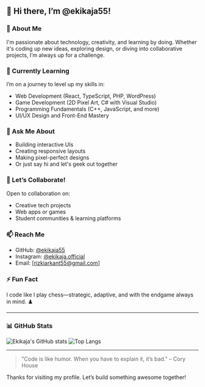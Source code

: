 ## 👋 Hi there, I’m @ekikaja55!

### 👀 About Me
I'm passionate about technology, creativity, and learning by doing. Whether it's coding up new ideas, exploring design, or diving into collaborative projects, I’m always up for a challenge.

### 🌱 Currently Learning
I’m on a journey to level up my skills in:
- Web Development (React, TypeScript, PHP, WordPress)
- Game Development (2D Pixel Art, C# with Visual Studio)
- Programming Fundamentals (C++, JavaScript, and more)
- UI/UX Design and Front-End Mastery

### 💬 Ask Me About
- Building interactive UIs
- Creating responsive layouts
- Making pixel-perfect designs
- Or just say hi and let's geek out together

### 🤝 Let’s Collaborate!
Open to collaboration on:
- Creative tech projects
- Web apps or games
- Student communities & learning platforms

### 📫 Reach Me
- GitHub: [@ekikaja55](https://github.com/ekikaja55)
- Instagram: [@ekikaja.official](https://instagram.com/filenya_ekik.zip)
- Email: [rizkiarkant55@gmail.com] 

### ⚡ Fun Fact
I code like I play chess—strategic, adaptive, and with the endgame always in mind. ♟️

---

### 📊 GitHub Stats

![Ekikaja's GitHub stats](https://github-readme-stats.vercel.app/api?username=ekikaja55&show_icons=true&theme=tokyonight)
![Top Langs](https://github-readme-stats.vercel.app/api/top-langs/?username=ekikaja55&layout=compact&theme=tokyonight)

---

> "Code is like humor. When you have to explain it, it’s bad." – Cory House

Thanks for visiting my profile. Let’s build something awesome together!
